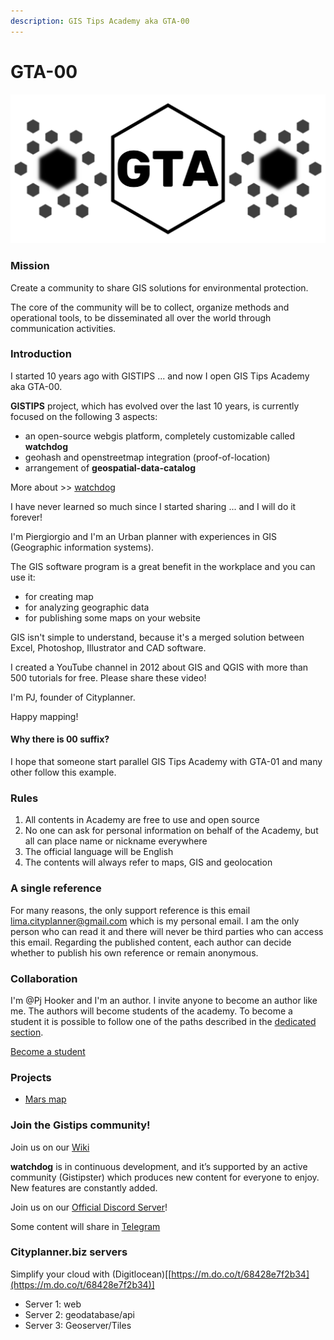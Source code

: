 ```yaml
---
description: GIS Tips Academy aka GTA-00
---
```


# GTA-00

![](.gitbook/assets/gta00-v2.0-wide-gimp.png)

### Mission

Create a community to share GIS solutions for environmental protection.

The core of the community will be to collect, organize methods and operational tools, to be disseminated all over the world through communication activities.

### Introduction

I started 10 years ago with GISTIPS ... and now I open GIS Tips Academy aka GTA-00.

**GISTIPS** project, which has evolved over the last 10 years, is currently focused on the following 3 aspects:

* an open-source webgis platform, completely customizable called **watchdog**
* geohash and openstreetmap integration (proof-of-location)
* arrangement of **geospatial-data-catalog**

More about >> [watchdog](https://github.com/piergiorgio-roveda/wp-watchdog-public)

I have never learned so much since I started sharing ... and I will do it forever!

I'm Piergiorgio and I'm an Urban planner with experiences in GIS (Geographic information systems).

The GIS software program is a great benefit in the workplace and you can use it:

* for creating map
* for analyzing geographic data
* for publishing some maps on your website

GIS isn't simple to understand, because it's a merged solution between Excel, Photoshop, Illustrator and CAD software.

I created a YouTube channel in 2012 about GIS and QGIS with more than 500 tutorials for free. Please share these video!

I'm PJ, founder of Cityplanner.

Happy mapping!

#### Why there is 00 suffix?

I hope that someone start parallel GIS Tips Academy with GTA-01 and many other follow this example.

### Rules

1. All contents in Academy are free to use and open source
2. No one can ask for personal information on behalf of the Academy, but all can place name or nickname everywhere
3. The official language will be English
4. The contents will always refer to maps, GIS and geolocation

### A single reference

For many reasons, the only support reference is this email [lima.cityplanner@gmail.com](mailto:lima.cityplanner@gmail.com) which is my personal email. I am the only person who can read it and there will never be third parties who can access this email. Regarding the published content, each author can decide whether to publish his own reference or remain anonymous.

### Collaboration

I'm @Pj Hooker and I'm an author. I invite anyone to become an author like me. The authors will become students of the academy. To become a student it is possible to follow one of the paths described in the [dedicated section](https://github.com/piergiorgio-roveda/gistips-academy/blob/main/faq/become-a-student.md).

[Become a student](https://github.com/piergiorgio-roveda/gistips-academy/blob/main/faq/become-a-student.md)

### Projects

* [Mars map](https://github.com/piergiorgio-roveda/gistips-academy/blob/main/faq/become-a-student.md)

### Join the Gistips community!

Join us on our [Wiki](https://piergiorgio.gitbook.io/gistips-academy/)

**watchdog** is in continuous development, and it’s supported by an active community (Gistipster) which produces new content for everyone to enjoy. New features are constantly added.

Join us on our [Official Discord Server](https://discord.gg/ccgwq7Y8E8)!

Some content will share in [Telegram](https://t.me/gistips)

### Cityplanner.biz servers

Simplify your cloud with (Digitlocean)\[[https://m.do.co/t/68428e7f2b34](https://m.do.co/t/68428e7f2b34)]

* Server 1: web
* Server 2: geodatabase/api
* Server 3: Geoserver/Tiles
